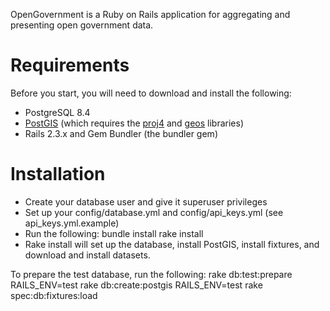 OpenGovernment is a Ruby on Rails application for aggregating and presenting open government data.

# Requirements
Before you start, you will need to download and install the following:

  *   PostgreSQL 8.4
  *   [PostGIS](http://postgis.refractions.net/) (which requires the [proj4](http://trac.osgeo.org/proj/) and [geos](http://trac.osgeo.org/geos/) libraries)
  *   Rails 2.3.x and Gem Bundler (the bundler gem)

# Installation
  *   Create your database user and give it superuser privileges
  *   Set up your config/database.yml and config/api_keys.yml (see api_keys.yml.example)
  *   Run the following:
        bundle install
        rake install
  *   Rake install will set up the database, install PostGIS, install fixtures, and download and install datasets.

To prepare the test database, run the following:
    rake db:test:prepare
    RAILS_ENV=test rake db:create:postgis
    RAILS_ENV=test rake spec:db:fixtures:load
